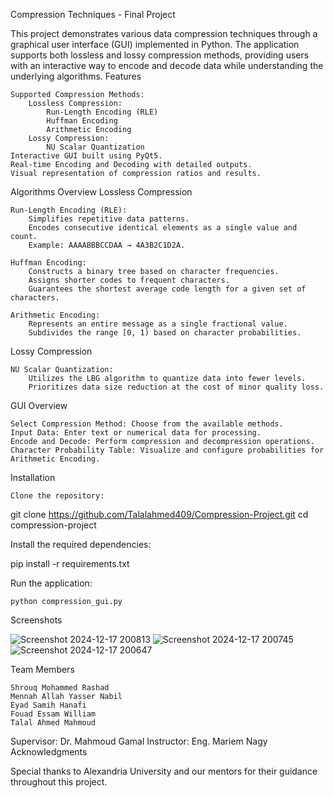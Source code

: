 Compression Techniques - Final Project

This project demonstrates various data compression techniques through a graphical user interface (GUI) implemented in Python. The application supports both lossless and lossy compression methods, providing users with an interactive way to encode and decode data while understanding the underlying algorithms.
Features

    Supported Compression Methods:
        Lossless Compression:
            Run-Length Encoding (RLE)
            Huffman Encoding
            Arithmetic Encoding
        Lossy Compression:
            NU Scalar Quantization
    Interactive GUI built using PyQt5.
    Real-time Encoding and Decoding with detailed outputs.
    Visual representation of compression ratios and results.

Algorithms Overview
Lossless Compression

    Run-Length Encoding (RLE):
        Simplifies repetitive data patterns.
        Encodes consecutive identical elements as a single value and count.
        Example: AAAABBBCCDAA → 4A3B2C1D2A.

    Huffman Encoding:
        Constructs a binary tree based on character frequencies.
        Assigns shorter codes to frequent characters.
        Guarantees the shortest average code length for a given set of characters.

    Arithmetic Encoding:
        Represents an entire message as a single fractional value.
        Subdivides the range [0, 1) based on character probabilities.

Lossy Compression

    NU Scalar Quantization:
        Utilizes the LBG algorithm to quantize data into fewer levels.
        Prioritizes data size reduction at the cost of minor quality loss.

GUI Overview

    Select Compression Method: Choose from the available methods.
    Input Data: Enter text or numerical data for processing.
    Encode and Decode: Perform compression and decompression operations.
    Character Probability Table: Visualize and configure probabilities for Arithmetic Encoding.

Installation

    Clone the repository:

git clone https://github.com/Talalahmed409/Compression-Project.git
cd compression-project

Install the required dependencies:

pip install -r requirements.txt

Run the application:

    python compression_gui.py

Screenshots

![Screenshot 2024-12-17 200813](https://github.com/user-attachments/assets/fdc6f109-0a76-4004-a09a-db2939f030c2)
![Screenshot 2024-12-17 200745](https://github.com/user-attachments/assets/af7b24d4-fe8b-4664-b8a6-e8532013b0dd)
![Screenshot 2024-12-17 200647](https://github.com/user-attachments/assets/efa62138-7724-4dfe-abfd-864a46a5db3e)


Team Members

    Shrouq Mohammed Rashad
    Mennah Allah Yasser Nabil
    Eyad Samih Hanafi
    Fouad Essam William
    Talal Ahmed Mahmoud

Supervisor: Dr. Mahmoud Gamal
Instructor: Eng. Mariem Nagy
Acknowledgments

Special thanks to Alexandria University and our mentors for their guidance throughout this project.
